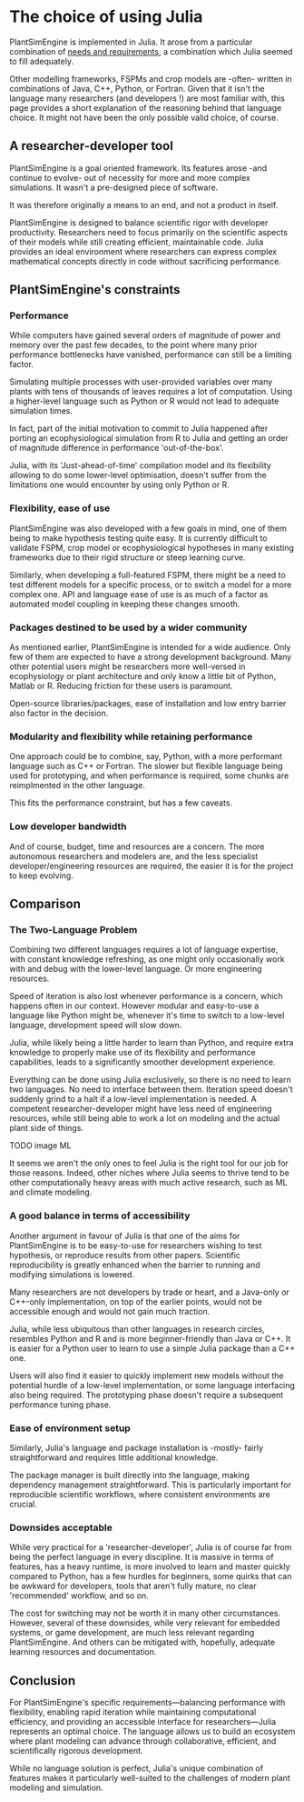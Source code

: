 # The choice of using Julia

PlantSimEngine is implemented in Julia. It arose from a particular combination of [needs and requirements](why_plantsimengine.md), a combination which Julia seemed to fill adequately.

Other modelling frameworks, FSPMs and crop models are -often- written in combinations of Java, C++, Python, or Fortran. Given that it isn't the language many researchers (and developers !) are most familiar with, this page provides a short explanation of the reasoning behind that language choice. It might not have been the only possible valid choice, of course.

## A researcher-developer tool

PlantSimEngine is a goal oriented framework. Its features arose -and continue to evolve- out of necessity for more and more complex simulations. It wasn't a pre-designed piece of software.

It was therefore originally a means to an end, and not a product in itself.

PlantSimEngine is designed to balance scientific rigor with developer productivity. Researchers need to focus primarily on the scientific aspects of their models while still creating efficient, maintainable code. Julia provides an ideal environment where researchers can express complex mathematical concepts directly in code without sacrificing performance.

## PlantSimEngine's constraints

### Performance

While computers have gained several orders of magnitude of power and memory over the past few decades, to the point where many prior performance bottlenecks have vanished, performance can still be a limiting factor.

Simulating multiple processes with user-provided variables over many plants with tens of thousands of leaves requires a lot of computation. Using a higher-level language such as Python or R would not lead to adequate simulation times.

In fact, part of the initial motivation to commit to Julia happened after porting an ecophysiological simulation from R to Julia and getting an order of magnitude difference in performance 'out-of-the-box'.

Julia, with its 'Just-ahead-of-time' compilation model and its flexibility allowing to do some lower-level optimisation, doesn't suffer from the limitations one would encounter by using only Python or R.

### Flexibility, ease of use

PlantSimEngine was also developed with a few goals in mind, one of them being to make hypothesis testing quite easy. It is currently difficult to validate FSPM, crop model or ecophysiological hypotheses in many existing frameworks due to their rigid structure or steep learning curve.

Similarly, when developing a full-featured FSPM, there might be a need to test different models for a specific process, or to switch a model for a more complex one. API and language ease of use is as much of a factor as automated model coupling in keeping these changes smooth.

### Packages destined to be used by a wider community

As mentioned earlier, PlantSimEngine is intended for a wide audience. Only few of them are expected to have a strong development background. Many other potential users might be researchers more well-versed in ecophysiology or plant architecture and only know a little bit of Python, Matlab or R. Reducing friction for these users is paramount.

Open-source libraries/packages, ease of installation and low entry barrier also factor in the decision.

### Modularity and flexibility while retaining performance

One approach could be to combine, say, Python, with a more performant language such as C++ or Fortran. The slower but flexible language being used for prototyping, and when performance is required, some chunks are reimplmented in the other language.

This fits the performance constraint, but has a few caveats.

### Low developer bandwidth

And of course, budget, time and resources are a concern. The more autonomous researchers and modelers are, and the less specialist developer/engineering resources are required, the easier it is for the project to keep evolving.

## Comparison

### The Two-Language Problem

Combining two different languages requires a lot of language expertise, with constant knowledge refreshing, as one might only occasionally work with and debug with the lower-level language. Or more engineering resources.

Speed of iteration is also lost whenever performance is a concern, which happens often in our context. However modular and easy-to-use a language like Python might be, whenever it's time to switch to a low-level language, development speed will slow down.

Julia, while likely being a little harder to learn than Python, and require extra knowledge to properly make use of its flexibility and performance capabilities, leads to a significantly smoother development experience.

Everything can be done using Julia exclusively, so there is no need to learn two languages. No need to interface between them. Iteration speed doesn't suddenly grind to a halt if a low-level implementation is needed. A competent researcher-developer might have less need of engineering resources, while still being able to work a lot on modeling and the actual plant side of things.

TODO image ML

It seems we aren't the only ones to feel Julia is the right tool for our job for those reasons. Indeed, other niches where Julia seems to thrive tend to be other computationally heavy areas with much active research, such as ML and climate modeling.

### A good balance in terms of accessibility

Another argument in favour of Julia is that one of the aims for PlantSimEngine is to be easy-to-use for researchers wishing to test hypothesis, or reproduce results from other papers. Scientific reproducibility is greatly enhanced when the barrier to running and modifying simulations is lowered.

Many researchers are not developers by trade or heart, and a Java-only or C++-only implementation, on top of the earlier points, would not be accessible enough and would not gain much traction.

Julia, while less ubiquitous than other languages in research circles, resembles Python and R and is more beginner-friendly than Java or C++. It is easier for a Python user to learn to use a simple Julia package than a C++ one. 

Users will also find it easier to quickly implement new models without the potential hurdle of a low-level implementation, or some language interfacing also being required. The prototyping phase doesn't require a subsequent performance tuning phase.

### Ease of environment setup

Similarly, Julia's language and package installation is -mostly- fairly straightforward and requires little additional knowledge.

The package manager is built directly into the language, making dependency management straightforward. This is particularly important for reproducible scientific workflows, where consistent environments are crucial.

### Downsides acceptable

While very practical for a 'researcher-developer', Julia is of course far from being the perfect language in every discipline. It is massive in terms of features, has a heavy runtime, is more involved to learn and master quickly compared to Python, has a few hurdles for beginners, some quirks that can be awkward for developers, tools that aren't fully mature, no clear 'recommended' workflow, and so on. 

The cost for switching may not be worth it in many other circumstances. However, several of these downsides, while very relevant for embedded systems, or game development, are much less relevant regarding PlantSimEngine. And others can be mitigated with, hopefully, adequate learning resources and documentation.

## Conclusion

For PlantSimEngine's specific requirements—balancing performance with flexibility, enabling rapid iteration while maintaining computational efficiency, and providing an accessible interface for researchers—Julia represents an optimal choice. The language allows us to build an ecosystem where plant modeling can advance through collaborative, efficient, and scientifically rigorous development.

While no language solution is perfect, Julia's unique combination of features makes it particularly well-suited to the challenges of modern plant modeling and simulation.